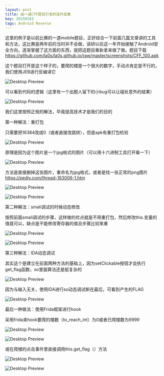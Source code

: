 ```yaml
---
layout: post
title: 由一道CTF题目引发的连环血案
key: 20150103
tags: Android Reverse
---
```

这里的例子是以前比赛的一道mobile题目，正好综合一下前面几篇文章讲的工具和方法，这比赛是两年前的当时并不会做，读研以后这一年开始接触了Android安全方向，逐渐掌握了这方面的东西，就把这题目重新拿来做了做。题目下载   https://github.com/la0s/la0s.github.io/raw/master/screenshots/CFF_100.apk

这个题目打开是这个样子的，要爬的楼是一个很大的数字，手动点肯定是不行的，我们使用JEB进行反编译它

![Desktop Preview](https://raw.githubusercontent.com/la0s/la0s.github.io/master/screenshots/20180625.0.png)

可以看到代码的逻辑（这里有一个出题人留下的小bug可以让碰处意外的结果）

![Desktop Preview](https://raw.githubusercontent.com/la0s/la0s.github.io/master/screenshots/20180625.1.png)

我们这里按照正规的解法，毕竟提高技术才是我们的目的

第一种解法：重打包

只需要把16384改成0（或者直接改跳转），但是apk有重打包检验

![Desktop Preview](https://raw.githubusercontent.com/la0s/la0s.github.io/master/screenshots/20180625.2.png)

原理是因为这个图片是一个jpg格式的图片（可以用十六进制工具打开看一下）

![Desktop Preview](https://raw.githubusercontent.com/la0s/la0s.github.io/master/screenshots/20180625.3.png)

方法是直接删掉这张图片，重命名为jpg格式，或者是找一张正常的png图片 https://pediy.com/thread-183006-1.htm

![Desktop Preview](https://raw.githubusercontent.com/la0s/la0s.github.io/master/screenshots/20180625.4.png)

![Desktop Preview](https://raw.githubusercontent.com/la0s/la0s.github.io/master/screenshots/20180625.5.png)

第二种解法：smali调试的时候动态修改

按照前面smali调试的步骤，这样做的优点就是不用重打包，然后修改this.变量的值就可以，缺点是不能修改寄存器的值且步骤比较笨重

![Desktop Preview](https://raw.githubusercontent.com/la0s/la0s.github.io/master/screenshots/20180625.6.png)

![Desktop Preview](https://raw.githubusercontent.com/la0s/la0s.github.io/master/screenshots/20180625.7.png)

第三种解法：IDA动态调试

其实这个是建立在前面两种方法的基础上，因为setClickable按钮才会执行get_flag函数，so里面算法还是挺复杂的

![Desktop Preview](https://raw.githubusercontent.com/la0s/la0s.github.io/master/screenshots/20180625.8.png)

因为与输入无关，使用IDA进行so动态调试断在最后，可看到产生的FLAG

![Desktop Preview](https://raw.githubusercontent.com/la0s/la0s.github.io/master/screenshots/20180625.9.png)

最后一种做法：使用Frida框架进行hook

采用frida来hook要爬的楼数（to_reach_int）为0或者已爬楼数为9999

![Desktop Preview](https://raw.githubusercontent.com/la0s/la0s.github.io/master/screenshots/20180625.10.png)

![Desktop Preview](https://raw.githubusercontent.com/la0s/la0s.github.io/master/screenshots/20180625.11.png)

或在爬楼的点击事件里直接调用this.get_flag（）方法

![Desktop Preview](https://raw.githubusercontent.com/la0s/la0s.github.io/master/screenshots/20180625.12.png)

![Desktop Preview](https://raw.githubusercontent.com/la0s/la0s.github.io/master/screenshots/20180625.13.png)


